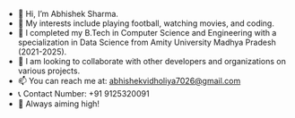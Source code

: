 - 👋 Hi, I’m Abhishek Sharma.
- 👀 My interests include playing football, watching movies, and coding.
- 🌱 I completed my B.Tech in Computer Science and Engineering with a specialization in Data Science from Amity University Madhya Pradesh (2021-2025).
- 💞️ I am looking to collaborate with other developers and organizations on various projects.
- 📫 You can reach me at: abhishekvidholiya7026@gmail.com
- 📞 Contact Number: +91 9125320091
- 🌟 Always aiming high!

<!---
AbhiVidholiya7026/AbhiVidholiya7026 is a ✨ special ✨ repository because its `README.md` (this file) appears on your GitHub profile.
You can click the Preview link to take a look at your changes.
--->
